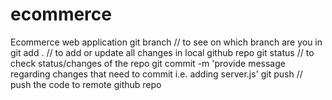 # ecommerce
Ecommerce web application 
git branch // to see on which branch are you in
git add .  // to add or update all changes in local github repo
git status // to check status/changes of the repo
git commit -m 'provide message regarding changes that need to commit i.e. adding server.js'
git push   // push the code to remote github repo